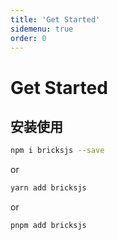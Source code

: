 ```yaml
---
title: 'Get Started'
sidemenu: true
order: 0
---
```

# Get Started
## 安装使用
```bash
npm i bricksjs --save
```
or
```bash
yarn add bricksjs
```
or
```bash
pnpm add bricksjs
```
